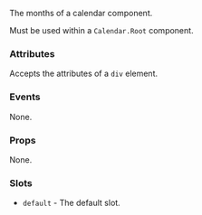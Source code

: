The months of a calendar component.

Must be used within a `Calendar.Root` component.

### Attributes

Accepts the attributes of a `div` element.

### Events

None.

### Props

None.

### Slots

- `default` - The default slot.

<!-- @include(./example.md) -->
